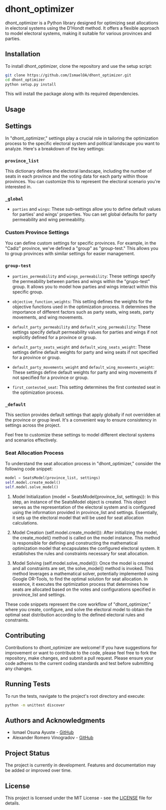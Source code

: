 
# dhont_optimizer

dhont_optimizer is a Python library designed for optimizing seat allocations in electoral systems using the D'Hondt method. It offers a flexible approach to model electoral systems, making it suitable for various provinces and parties.

## Installation

To install dhont_optimizer, clone the repository and use the setup script:

```bash
git clone https://github.com/IsmaelOA/dhont_optimizer.git
cd dhont_optimizer
python setup.py install
```

This will install the package along with its required dependencies.

## Usage

## Settings

In "dhont_optimizer," settings play a crucial role in tailoring the optimization process to the specific electoral system and political landscape you want to analyze. Here's a breakdown of the key settings:

### `province_list`

This dictionary defines the electoral landscape, including the number of seats in each province and the voting data for each party within those provinces. You can customize this to represent the electoral scenario you're interested in.

### `_global`

- `parties` and `wings`: These sub-settings allow you to define default values for parties' and wings' properties. You can set global defaults for party permeability and wing permeability.

### Custom Province Settings

You can define custom settings for specific provinces. For example, in the "Cadiz" province, we've defined a "group" as "group-test." This allows you to group provinces with similar settings for easier management.

### `group-test`

- `parties_permeability` and `wings_permeability`: These settings specify the permeability between parties and wings within the "grupo-test" group. It allows you to model how parties and wings interact within this specific group.

- `objective_function_weights`: This setting defines the weights for the objective functions used in the optimization process. It determines the importance of different factors such as party seats, wing seats, party movements, and wing movements.

- `default_party_permeability` and `default_wing_permeability`: These settings specify default permeability values for parties and wings if not explicitly defined for a province or group.

- `default_party_seats_weight` and `default_wing_seats_weight`: These settings define default weights for party and wing seats if not specified for a province or group.

- `default_party_movements_weight` and `default_wing_movements_weight`: These settings define default weights for party and wing movements if not specified for a province or group.

- `first_contested_seat`: This setting determines the first contested seat in the optimization process.

### `_default`

This section provides default settings that apply globally if not overridden at the province or group level. It's a convenient way to ensure consistency in settings across the project.

Feel free to customize these settings to model different electoral systems and scenarios effectively.

### Seat Allocation Process

To understand the seat allocation process in "dhont_optimizer," consider the following code snippet:

```python
model = SeatsModel(province_list, settings)
self.model.create_model()
self.model.solve_model()
```

1. Model Initialization (model = SeatsModel(province_list, settings)): In this step, an instance of the SeatsModel object is created. This object serves as the representation of the electoral system and is configured using the information provided in province_list and settings. Essentially, it sets up the electoral model that will be used for seat allocation calculations.

2. Model Creation (self.model.create_model()): After initializing the model, the create_model() method is called on the model instance. This method is responsible for defining and constructing the mathematical optimization model that encapsulates the configured electoral system. It establishes the rules and constraints necessary for seat allocation.

3. Model Solving (self.model.solve_model()): Once the model is created and all constraints are set, the solve_model() method is invoked. This method leverages a mathematical solver, potentially implemented using Google OR-Tools, to find the optimal solution for seat allocation. In essence, it executes the optimization process that determines how seats are allocated based on the votes and configurations specified in province_list and settings.

These code snippets represent the core workflow of "dhont_optimizer," where you create, configure, and solve the electoral model to obtain the optimal seat distribution according to the defined electoral rules and constraints.

## Contributing

Contributions to dhont_optimizer are welcome! If you have suggestions for improvement or want to contribute to the code, please feel free to fork the repository, make changes, and submit a pull request. Please ensure your code adheres to the current coding standards and test before submitting any changes.

## Running Tests

To run the tests, navigate to the project's root directory and execute:

```bash
python -m unittest discover
```

## Authors and Acknowledgments

- Ismael Osuna Ayuste - [GitHub](https://github.com/IsmaelOA)
- Alexander Romero Vinogradov - [GitHub](https://github.com/aleromvin)

## Project Status

The project is currently in development. Features and documentation may be added or improved over time.

## License

This project is licensed under the MIT License - see the [LICENSE](LICENSE) file for details.
